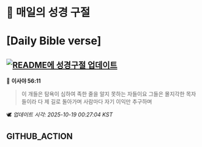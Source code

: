 # 🙏 매일의 성경 구절
# [Daily Bible verse]
## [![README에 성경구절 업데이트](https://github.com/DONGSUKA/first_test/actions/workflows/update-readme-bible.yml/badge.svg)](https://github.com/DONGSUKA/first_test/actions/workflows/update-readme-bible.yml)
<!-- START_BIBLE_VERSE -->
📖 **이사야 56:11**
> 이 개들은 탐욕이 심하여 족한 줄을 알지 못하는 자들이요 그들은 몰지각한 목자들이라 다 제 길로 돌아가며 사람마다 자기 이익만 추구하며

🕊️ _업데이트 시각: 2025-10-19 00:27:04 KST_
  <!-- END_BIBLE_VERSE -->
## GITHUB_ACTION
